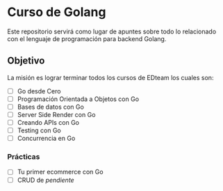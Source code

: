 # Curso de Golang
Este repositorio servirá como lugar de apuntes sobre todo lo relacionado con el lenguaje de programación para backend Golang.

## Objetivo
La misión es lograr terminar todos los cursos de EDteam los cuales son:
- [ ] Go desde Cero
- [ ] Programación Orientada a Objetos con Go
- [ ] Bases de datos con Go
- [ ] Server Side Render con Go
- [ ] Creando APIs con Go
- [ ] Testing con Go
- [ ] Concurrencia en Go
### Prácticas
- [ ] Tu primer ecommerce con Go
- [ ] CRUD de _pendiente_
